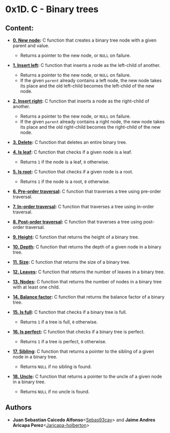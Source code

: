 # 0x1D. C - Binary trees

## Content:

* **[0. New node](./0-binary_tree_node.c):** C function that creates a binary tree node with a given parent and value.
	* Returns a pointer to the new node, or `NULL` on failure.

* **[1. Insert left](./1-binary_tree_insert):** C function that inserts a node as the left-child of another.
  * Returns a pointer to the new node, or `NULL` on failure.
  * If the given `parent` already contains a left node, the new node takes its place and the old left-child becomes the left-child of the new node.

* **[2. Insert right](./2-binary_tree_insert_right.c):** C function that inserts a node as the right-child of another.
  * Returns a pointer to the new node, or `NULL` on failure.
  * If the given `parent` already contains a right node, the new node takes its
  place and the old right-child becomes the right-child of the new node.

* **[3. Delete](./3-binary_tree_delete.c):** C function that deletes an entire binary tree.

* **[4. Is leaf](./4-binary_tree_is_leaf.c):** C function that checks
  if a given node is a leaf.
  * Returns `1` if the node is a leaf, `0` otherwise.

* **[5. Is root](./5-binary_tree_is_root.c):** C function that checks
  if a given node is a root.
  * Returns `1` if the node is a root, `0` otherwise.

* **[6. Pre-order traversal](./6-binary_tree_preorder.c):** C function that
  traverses a tree using pre-order traversal.

* **[7. In-order traversal](./7-binary_tree_inorder.c):** C function that
  traverses a tree using in-order traversal.

* **[8. Post-order traversal](./8-binary_tree_postorder.c):** C function that
  traverses a tree using post-order traversal.

* **[9. Height](./9-binary_tree_height.c):** C function that returns the height of a binary tree.

* **[10. Depth](./10-binary_tree_depth.c):** C function that returns the depth of a given node in a binary tree.

* **[11. Size](./11-binary_tree_size.c):** C function that returns the size of a binary tree.

* **[12. Leaves](./12-binary_tree_leaves.c):** C function that returns the number of leaves in a binary tree.

* **[13. Nodes](./13-binary_tree_nodes.c):** C function that returns the number of nodes in a binary tree with at least one child.

* **[14. Balance factor](./14-binary_tree_balance.c):** C function that returns the balance factor of a binary tree.

* **[15. Is full](./15-binary_tree_is_full.c):** C function that checks if a binary tree is full.
  * Returns `1` if a tree is full, `0` otherwise.

* **[16. Is perfect](./16-binary_tree_is_perfect.c):** C function that checks if a binary tree is perfect.
  * Returns `1` if a tree is perfect, `0` otherwise.

* **[17. Sibling](./17-binary_tree_sibling.c):** C function that returns a pointer to the sibling of a given node in a binary tree.
  * Returns `NULL` if no sibling is found.
  
* **[18. Uncle](./18-binary_tree_uncle.c):** C function that
  returns a pointer to the uncle of a given node in a binary tree.
  * Returns `NULL` if no uncle is found.
  
## Authors

* **Juan Sebastian Caicedo Alfonso**<[Sebas93cay](https://github.com/Sebas93cay)> and **Jaime Andres Aricapa Perez**<[Jaricapa-holberton](https://github.com/Jaricapa-holberton)>